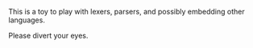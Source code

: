 This is a toy to play with lexers, parsers, and possibly embedding other
languages.

Please divert your eyes.

